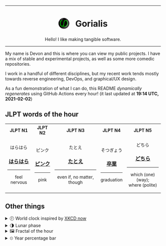 ***

<h1 align="center">
<sub>
    <img src="readme/resources/avatar.png" height="36">
</sub>
&nbsp;
Gorialis
</h1>
<p align="center">
Hello! I like making tangible software.
</p>

***

My name is Devon and this is where you can view my public projects. I have a mix of stable and experimental projects, as well as some more comedic repositories.

I work in a handful of different disciplines, but my recent work tends mostly towards reverse engineering, DevOps, and graphical/UX design.

As a fun demonstration of what I can do, this README *dynamically regenerates* using GitHub Actions every hour! (it last updated at **19:14 UTC, 2021-02-02**)

<h2>JLPT words of the hour</h2>
<table>
    <tr>
        <th>JLPT N1</th>
        <th>JLPT N2</th>
        <th>JLPT N3</th>
        <th>JLPT N4</th>
        <th>JLPT N5</th>
    </tr>
    <tr>
        <td>
            <p align="center">はらはら</p>
            <h3 align="center"><b><a href="https://jisho.org/search/%E3%81%AF%E3%82%89%E3%81%AF%E3%82%89">はらはら</a></b></h3>
            <hr>
            <p align="center">feel nervous</p>
        </td>
        <td>
            <p align="center">ピンク</p>
            <h3 align="center"><b><a href="https://jisho.org/search/%E3%83%94%E3%83%B3%E3%82%AF">ピンク</a></b></h3>
            <hr>
            <p align="center">pink</p>
        </td>
        <td>
            <p align="center">たとえ</p>
            <h3 align="center"><b><a href="https://jisho.org/search/%E3%81%9F%E3%81%A8%E3%81%88">たとえ</a></b></h3>
            <hr>
            <p align="center">even if,<wbr> no matter,<wbr> though</p>
        </td>
        <td>
            <p align="center">そつぎょう</p>
            <h3 align="center"><b><a href="https://jisho.org/search/%E5%8D%92%E6%A5%AD">卒業</a></b></h3>
            <hr>
            <p align="center">graduation</p>
        </td>
        <td>
            <p align="center">どちら</p>
            <h3 align="center"><b><a href="https://jisho.org/search/%E3%81%A9%E3%81%A1%E3%82%89">どちら</a></b></h3>
            <hr>
            <p align="center">which (one) (way);<br> where (polite)</p>
        </td>
    </tr>
</table>

<h2>Other things</h2>
<details>
<summary>🕖  World clock inspired by <a href="https://xkcd.com/now">XKCD now</a></summary>

> <img src="generated/now.png" width="512">

</details>
<details>
<summary>🌗 Lunar phase</summary>

The moon is approximately 71.78% through its phase (Last Quarter).

</details>
<details>
<summary>&#x1f5bc; Fractal of the hour</summary>

> <img src="generated/fractal.png" width="512">

</details>
<details>
<summary>&#x23f2; Year percentage bar</summary>
<pre><code>2021 [█▁▁▁▁▁▁▁▁▁▁▁▁▁▁▁▁▁▁▁] 8.99%</code></pre>
</details>

